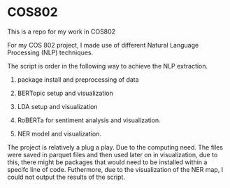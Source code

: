 # COS802
This is a repo for my work in COS802

For my COS 802 project, I made use of different Natural Language Processing (NLP) techniques. 

The script is order in the following way to achieve the NLP extraction.

1) package install and preprocessing of data

2) BERTopic setup and visualization

3) LDA setup and visualization

4) RoBERTa for sentiment analysis and visualization.

5) NER model and visualization.

The project is relatively a plug a play. Due to the computing need. The files were saved in parquet files and then used later on in visualization, due to this, there might be packages that would need to be installed within a specifc line of code. Futhermore, due to the visualization of the NER map, I could not output the results of the script. 
